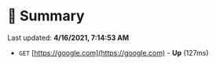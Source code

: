 # 📖 Summary
Last updated: **4/16/2021, 7:14:53 AM**

- `GET` [https://google.com](https://google.com) - **Up** (127ms)
